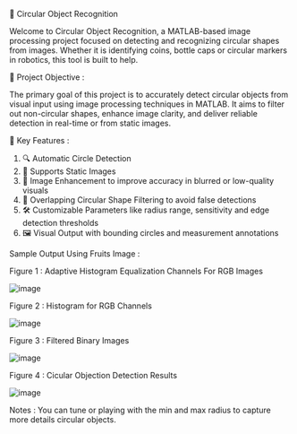 🔵 Circular Object Recognition

Welcome to Circular Object Recognition, a MATLAB-based image processing project focused on detecting and recognizing circular shapes from images. 
Whether it is identifying coins, bottle caps or circular markers in robotics, this tool is built to help.

🎯 Project Objective :

The primary goal of this project is to accurately detect circular objects from visual input using image processing techniques in MATLAB.
It aims to filter out non-circular shapes, enhance image clarity, and deliver reliable detection in real-time or from static images.


🧠 Key Features :

1. 🔍 Automatic Circle Detection
2. 🎥 Supports Static Images
3. 🌈 Image Enhancement to improve accuracy in blurred or low-quality visuals
4. 🚫 Overlapping Circular Shape Filtering to avoid false detections
5. 🛠️ Customizable Parameters like radius range, sensitivity and edge detection thresholds
6. 🖼️ Visual Output with bounding circles and measurement annotations

Sample Output Using Fruits Image :

Figure 1 : Adaptive Histogram Equalization Channels For RGB Images

![image](https://github.com/user-attachments/assets/392dbb38-e184-43a1-aa5c-ccda23ad2944)

Figure 2 : Histogram for RGB Channels

![image](https://github.com/user-attachments/assets/407eaea4-c9a3-4c6d-a919-bac05d19b05d)

Figure 3 : Filtered Binary Images

![image](https://github.com/user-attachments/assets/39298734-5d44-44ef-b198-ffcbfe44ad54)

Figure 4 : Cicular Objection Detection Results 

![image](https://github.com/user-attachments/assets/95534a98-fe8a-4b63-a8f9-d7acf082a61b)

Notes : You can tune or playing with the min and max radius to capture more details circular objects.




